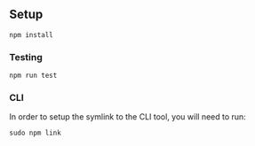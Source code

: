 ## Setup

```
npm install
```

### Testing

```
npm run test
```

### CLI

In order to setup the symlink to the CLI tool, you will need to run:

```
sudo npm link
```

